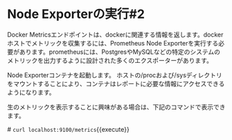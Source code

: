 # Node Exporterの実行#2

Docker Metricsエンドポイントは、dockerに関連する情報を返します。dockerホストでメトリックを収集するには、Prometheus Node Exporterを実行する必要があります。prometheusには、PostgresやMySQLなどの特定のシステムのメトリックを出力するように設計された多くのエクスポーターがあります。  

Node Exporterコンテナを起動します。 ホストの/procおよび/sysディレクトリをマウントすることにより、コンテナはレポートに必要な情報にアクセスできるようになります。  

生のメトリックを表示することに興味がある場合は、下記のコマンドで表示できます。  

\# `curl localhost:9100/metrics`{{execute}}
